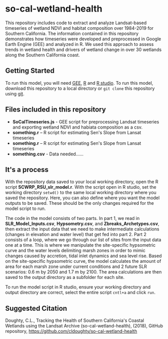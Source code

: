 # so-cal-wetland-health
This repository includes code to extract and analyze Landsat-based timeseries of wetland NDVI and habitat composition over 1984-2019 for Southern California. The information contained in this repository demonstrates how timeseries were developed and preprocessed in Google Earth Engine (GEE) and analyzed in R. We used this approach to assess trends in wetland health and drivers of wetland change in over 30 wetlands along the Southern California coast. 

## Getting Started

To run this model, you will need [GEE](https://earthengine.google.com/), [R](https://www.r-project.org/) and [R studio](https://www.rstudio.com/). To run this model, download this repository to a local directory or `git clone` this repository using [git](https://git-scm.com/downloads).

## Files included in this repository
* **SoCalTimeseries.js** - GEE script for preprocessing Landsat timeseries and exporting wetland NDVI and habiata composition as a csv.
* **something.r** – R script for estimating Sen's Slope from Lansat timeseries
* **something.r** – R script for estimating Sen's Slope from Lansat timeseries
* **something.csv** - Data needed......

## It's a process


With the repository data saved to your local working directory, open the R script **SCWRP_RSU_slr_model.r**. With the script open in R studio, set the working directory `setwd()` to the same local working directory where you saved the repository. Here, you can also define where you want the model outputs to be saved. These should be the only changes required for the model script to run. 

The code in the model consists of two parts. In part 1, we read in **SLR_Model_Inputs.csv**, **Hypsometry.csv**, and **Zbreaks_Archetypes.csv**, then extract the input data that we need to make intermediate calculations (changes in elevation and water level) that get fed into part 2. Part 2 consists of a loop, where we go through our list of sites from the input data one at a time. This is where we manipulate the site-specific hypsometric curve and the water levels delimiting marsh zones in order to mimic changes caused by accretion, tidal inlet dynamics and sea level rise. Based on the site-specific hypsometric curve, the model calculates the amount of area for each marsh zone under current conditions and 2 future SLR scenarios: 0.6 m by 2050 and 1.7 m by 2100. The area calculations are then saved to the output directory as a subfolder for each site.

To run the model script in R studio, ensure your working directory and output directory are correct, select the entire script `cntl+a` and click `run`.

## Suggested Citation
Doughty, C.L., Tracking the Health of Southern California's Coastal Wetlands using the Landsat Archive (so-cal-wetland-health), (2018), GitHub repository, https://github.com/cldoughty/so-cal-wetland-health
